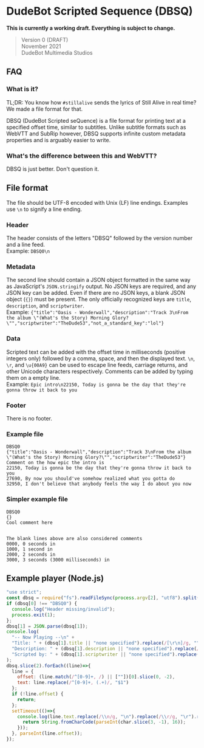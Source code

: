 # DudeBot Scripted Sequence (DBSQ)
**This is currently a working draft. Everything is subject to change.**
> Version 0 (DRAFT)  
November 2021  
DudeBot Multimedia Studios

## FAQ
### What is it?
TL;DR: You know how `#stillalive` sends the lyrics of Still Alive in real time? We made a file format for that.

DBSQ (DudeBot Scripted seQuence) is a file format for printing text at a specified offset time, similar to subtitles. Unlike subtitle formats such as WebVTT and SubRip however, DBSQ supports infinite custom metadata properties and is arguably easier to write.
### What's the difference between this and WebVTT?
DBSQ is just better. Don't question it.
## File format
The file should be UTF-8 encoded with Unix (LF) line endings. Examples use `\n` to signify a line ending.
### Header
The header consists of the letters "DBSQ" followed by the version number and a line feed.  
Example: `DBSQ0\n`
### Metadata
The second line should contain a JSON object formatted in the same way as JavaScript's `JSON.stringify` output. No JSON keys are required, and any JSON key can be added. Even if there are no JSON keys, a blank JSON object (`{}`) must be present. The only officially recognized keys are `title`, `description`, and `scriptwriter`.  
Example: `{"title":"Oasis - Wonderwall","description":"Track 3\nFrom the album \"(What's the Story) Morning Glory?\"","scriptwriter":"TheDude53","not_a_standard_key":"lol"}`
### Data
Scripted text can be added with the offset time in milliseconds (positive integers only) followed by a comma, space, and then the displayed text. `\n`, `\r`, and `\u{00A9}` can be used to escape line feeds, carriage returns, and other Unicode characters respectively. Comments can be added by typing them on a empty line.  
Example: `Epic intro\n22150, Today is gonna be the day that they're gonna throw it back to you`
### Footer
There is no footer.
### Example file
```
DBSQ0
{"title":"Oasis - Wonderwall","description":"Track 3\nFrom the album \"(What's the Story) Morning Glory?\"","scriptwriter":"TheDude53"}
Comment on the how epic the intro is
22150, Today is gonna be the day that they're gonna throw it back to you
27690, By now you should've somehow realized what you gotta do
32950, I don't believe that anybody feels the way I do about you now
```
### Simpler example file
```
DBSQ0
{}
Cool comment here


The blank lines above are also considered comments
0000, 0 seconds in
1000, 1 second in
2000, 2 seconds in
3000, 3 seconds (3000 milliseconds) in
```

## Example player (Node.js)
```js
"use strict";
const dbsq = require("fs").readFileSync(process.argv[2], "utf8").split("\n");
if (dbsq[0] !== "DBSQ0") {
  console.log("Header missing/invalid");
  process.exit(1);
};
dbsq[1] = JSON.parse(dbsq[1]);
console.log(
  "-- Now Playing --\n" +
  "Title: " + (dbsq[1].title || "none specified").replace(/[\r\n]/g, "") + "\n" +
  "Description: " + (dbsq[1].description || "none specified").replace(/\n/g, "\n             ") + "\n" +
  "Scripted by: " + (dbsq[1].scriptwriter || "none specified").replace(/[\r\n]/g, "") + "\n"
);
dbsq.slice(2).forEach((line)=>{
  line = {
    offset: (line.match(/^[0-9]+, /) || [""])[0].slice(0, -2),
    text: line.replace(/^[0-9]+, (.+)/, "$1")
  };
  if (!line.offset) {
    return;
  };
  setTimeout(()=>{
    console.log(line.text.replace(/\\n/g, "\n").replace(/\\r/g, "\r").replace(/\\u{([0-9A-Z]+)}/gi, (char)=>{
      return String.fromCharCode(parseInt(char.slice(3, -1), 16));
    }));
  }, parseInt(line.offset));
});
```